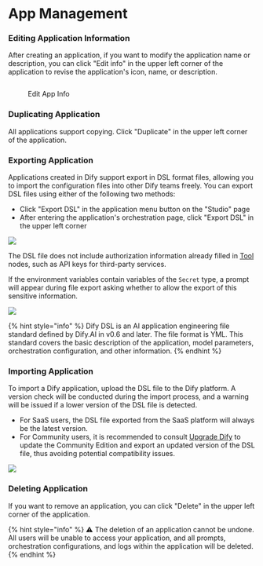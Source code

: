 # App Management

### Editing Application Information

After creating an application, if you want to modify the application name or description, you can click "Edit info" in the upper left corner of the application to revise the application's icon, name, or description.

<figure><img src="../../.gitbook/assets/image (92).png" alt=""><figcaption><p>Edit App Info</p></figcaption></figure>

### Duplicating Application

All applications support copying. Click "Duplicate" in the upper left corner of the application.

### Exporting Application

Applications created in Dify support export in DSL format files, allowing you to import the configuration files into other Dify teams freely. You can export DSL files using either of the following two methods:

* Click "Export DSL" in the application menu button on the "Studio" page
* After entering the application's orchestration page, click "Export DSL" in the upper left corner

![](../../.gitbook/assets/export-dsl.png)

The DSL file does not include authorization information already filled in [Tool](../workflow/node/tools.md) nodes, such as API keys for third-party services.

If the environment variables contain variables of the `Secret` type, a prompt will appear during file export asking whether to allow the export of this sensitive information.

![](../../.gitbook/assets/export-dsl-secret.png)

{% hint style="info" %}
Dify DSL is an AI application engineering file standard defined by Dify.AI in v0.6 and later. The file format is YML. This standard covers the basic description of the application, model parameters, orchestration configuration, and other information.
{% endhint %}

### Importing Application

To import a Dify application, upload the DSL file to the Dify platform. A version check will be conducted during the import process, and a warning will be issued if a lower version of the DSL file is detected.

- For SaaS users, the DSL file exported from the SaaS platform will always be the latest version.
- For Community users, it is recommended to consult [Upgrade Dify](https://docs.dify.ai/getting-started/install-self-hosted/docker-compose#upgrade-dify) to update the Community Edition and export an updated version of the DSL file, thus avoiding potential compatibility issues.

![](https://assets-docs.dify.ai/2024/11/487d2c1cc8b86666feb35ea8a346c053.png)

### Deleting Application

If you want to remove an application, you can click "Delete" in the upper left corner of the application.

{% hint style="info" %}
⚠️ The deletion of an application cannot be undone. All users will be unable to access your application, and all prompts, orchestration configurations, and logs within the application will be deleted.
{% endhint %}
